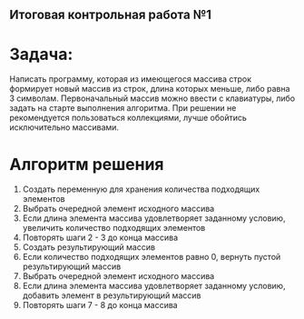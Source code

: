 ## Итоговая контрольная работа №1

# Задача:
Написать программу, которая из имеющегося массива строк формирует новый массив из строк, длина которых меньше, либо равна 3 символам. Первоначальный массив можно ввести с клавиатуры, либо задать на старте выполнения алгоритма. При решении не рекомендуется пользоваться коллекциями, лучше обойтись исключительно массивами.

# Алгоритм решения
1. Создать переменную для хранения количества подходящих элементов
2. Выбрать очередной элемент исходного массива
3. Если длина элемента массива удовлетворяет заданному условию, увеличить количество подходящих элементов
4. Повторять шаги 2 - 3 до конца массива
5. Создать результирующий массив
6. Если количество подходящих элементов равно 0, вернуть пустой результирующий массив
7. Выбрать очередной элемент исходного массива
8. Если длина элемента массива удовлетворяет заданному условию, добавить элемент в результирующий массив
9. Повторять шаги 7 - 8 до конца массива

